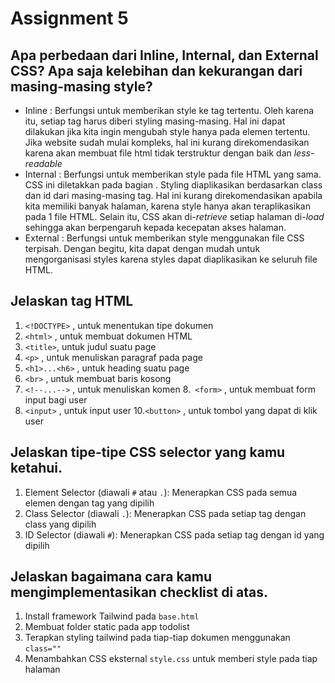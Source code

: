 # Assignment 5

## Apa perbedaan dari Inline, Internal, dan External CSS? Apa saja kelebihan dan kekurangan dari masing-masing style?
- Inline : Berfungsi untuk memberikan style ke tag tertentu. Oleh karena itu, setiap tag harus diberi styling masing-masing. Hal ini dapat dilakukan jika kita ingin mengubah style hanya pada elemen tertentu. Jika website sudah mulai kompleks, hal ini kurang direkomendasikan karena akan membuat file html tidak terstruktur dengan baik dan  _less-readable_
- Internal : Berfungsi untuk memberikan style pada file HTML yang sama. CSS ini diletakkan pada bagian <head>. Styling diaplikasikan berdasarkan class dan id dari masing-masing tag. Hal ini kurang direkomendasikan apabila kita memiliki banyak halaman, karena style hanya akan teraplikasikan pada 1 file HTML. Selain itu, CSS akan di-_retrieve_ setiap halaman di-_load_ sehingga akan berpengaruh kepada kecepatan akses halaman.
- External : Berfungsi untuk memberikan style menggunakan file CSS terpisah. Dengan begitu, kita dapat dengan mudah untuk mengorganisasi styles karena styles dapat diaplikasikan ke seluruh file HTML.
  
## Jelaskan tag HTML
1. `<!DOCTYPE>` , untuk menentukan tipe dokumen
2. `<html>` , untuk membuat dokumen HTML
3. `<title>`, untuk judul suatu page
4. `<p>` , untuk menuliskan paragraf pada page
5. `<h1>...<h6>` , untuk heading suatu page
6. `<br>` , untuk membuat baris kosong
7. `<!--...-->` , untuk menuliskan komen
8.` <form>` , untuk membuat form input bagi user
9. `<input>` , untuk input user
10.`<button>` , untuk tombol yang dapat di klik user
  
## Jelaskan tipe-tipe CSS selector yang kamu ketahui.
1. Element Selector (diawali `#` atau `.`): Menerapkan CSS pada semua elemen dengan tag yang dipilih
2. Class Selector (diawali `.`): Menerapkan CSS pada setiap tag dengan class yang dipilih
3. ID Selector (diawali `#`): Menerapkan CSS pada setiap tag dengan id yang dipilih

## Jelaskan bagaimana cara kamu mengimplementasikan checklist di atas.
1. Install framework Tailwind pada `base.html`
2. Membuat folder static pada app todolist
3. Terapkan styling tailwind pada tiap-tiap dokumen menggunakan `class=""`
4. Menambahkan CSS eksternal `style.css` untuk memberi style pada tiap halaman
